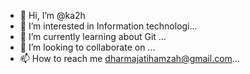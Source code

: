 - 👋 Hi, I’m @ka2h
- 👀 I’m interested in Information technologi...
- 🌱 I’m currently learning about Git ...
- 💞️ I’m looking to collaborate on ...
- 📫 How to reach me dharmajatihamzah@gmail.com...

<!---
ka2h/ka2h is a ✨ special ✨ repository because its `README.md` (this file) appears on your GitHub profile.
You can click the Preview link to take a look at your changes.
--->
